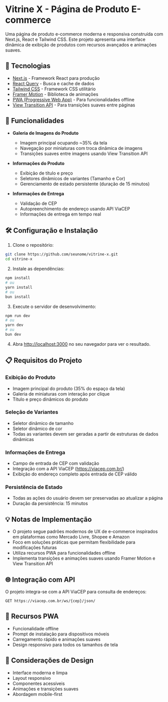 # Vitrine X - Página de Produto E-commerce

Uma página de produto e-commerce moderna e responsiva construída com Next.js, React e Tailwind CSS. Este projeto apresenta uma interface dinâmica de exibição de produtos com recursos avançados e animações suaves.

## 🚀 Tecnologias

- [Next.js](https://nextjs.org/) - Framework React para produção
- [React Query](https://tanstack.com/query/latest) - Busca e cache de dados
- [Tailwind CSS](https://tailwindcss.com/) - Framework CSS utilitário
- [Framer Motion](https://www.framer.com/motion/) - Biblioteca de animações
- [PWA (Progressive Web App)](https://web.dev/progressive-web-apps/) - Para funcionalidades offline
- [View Transition API](https://developer.mozilla.org/en-US/docs/Web/API/View_Transitions_API) - Para transições suaves entre páginas

## 🎯 Funcionalidades

- **Galeria de Imagens do Produto**
  - Imagem principal ocupando ~35% da tela
  - Navegação por miniaturas com troca dinâmica de imagens
  - Transições suaves entre imagens usando View Transition API

- **Informações do Produto**
  - Exibição de título e preço
  - Seletores dinâmicos de variantes (Tamanho e Cor)
  - Gerenciamento de estado persistente (duração de 15 minutos)

- **Informações de Entrega**
  - Validação de CEP
  - Autopreenchimento de endereço usando API ViaCEP
  - Informações de entrega em tempo real

## 🛠️ Configuração e Instalação

1. Clone o repositório:
```bash
git clone https://github.com/seunome/vitrine-x.git
cd vitrine-x
```

2. Instale as dependências:
```bash
npm install
# ou
yarn install
# ou
bun install
```

3. Execute o servidor de desenvolvimento:
```bash
npm run dev
# ou
yarn dev
# ou
bun dev
```

4. Abra [http://localhost:3000](http://localhost:3000) no seu navegador para ver o resultado.

## 📋 Requisitos do Projeto

### Exibição do Produto
- Imagem principal do produto (35% do espaço da tela)
- Galeria de miniaturas com interação por clique
- Título e preço dinâmicos do produto

### Seleção de Variantes
- Seletor dinâmico de tamanho
- Seletor dinâmico de cor
- Todas as variantes devem ser geradas a partir de estruturas de dados dinâmicas

### Informações de Entrega
- Campo de entrada de CEP com validação
- Integração com a API ViaCEP (https://viacep.com.br/)
- Exibição do endereço completo após entrada de CEP válido

### Persistência de Estado
- Todas as ações do usuário devem ser preservadas ao atualizar a página
- Duração da persistência: 15 minutos

## 💡 Notas de Implementação

- O projeto segue padrões modernos de UX de e-commerce inspirados em plataformas como Mercado Livre, Shopee e Amazon
- Foco em soluções práticas que permitam flexibilidade para modificações futuras
- Utiliza recursos PWA para funcionalidades offline
- Implementa transições e animações suaves usando Framer Motion e View Transition API

## 🌐 Integração com API

O projeto integra-se com a API ViaCEP para consulta de endereços:
```
GET https://viacep.com.br/ws/{cep}/json/
```

## 📱 Recursos PWA

- Funcionalidade offline
- Prompt de instalação para dispositivos móveis
- Carregamento rápido e animações suaves
- Design responsivo para todos os tamanhos de tela

## 🎨 Considerações de Design

- Interface moderna e limpa
- Layout responsivo
- Componentes acessíveis
- Animações e transições suaves
- Abordagem mobile-first

